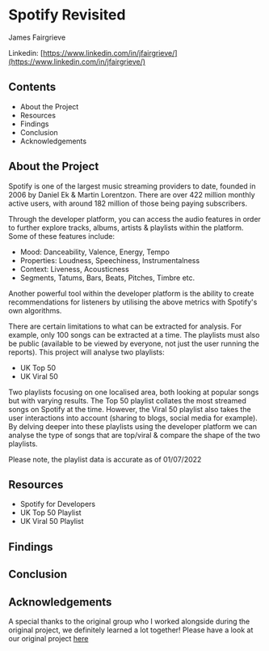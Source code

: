 # Spotify Revisited

James Fairgrieve

Linkedin: [https://www.linkedin.com/in/jfairgrieve/](https://www.linkedin.com/in/jfairgrieve/)

## Contents
 - About the Project
 - Resources
 - Findings
 - Conclusion
 - Acknowledgements

## About the Project
Spotify is one of the largest music streaming providers to date, founded in 2006 by Daniel Ek & Martin Lorentzon. There are over 422 million monthly active users, with around 182 million of those being paying subscribers.

Through the developer platform, you can access the audio features in order to further explore tracks, albums, artists & playlists within the platform. Some of these features include:

 - Mood: Danceability, Valence, Energy, Tempo
 - Properties: Loudness, Speechiness, Instrumentalness
 - Context: Liveness, Acousticness
 - Segments, Tatums, Bars, Beats, Pitches, Timbre etc.

Another powerful tool within the developer platform is the ability to create recommendations for listeners by utilising the above metrics with Spotify's own algorithms.

There are certain limitations to what can be extracted for analysis. For example, only 100 songs can be extracted at a time. The playlists must also be public (available to be viewed by everyone, not just the user running the reports). This project will analyse two playlists:

 - UK Top 50
 - UK Viral 50

Two playlists focusing on one localised area, both looking at popular songs but with varying results. The Top 50 playlist collates the most streamed songs on Spotify at the time. However, the Viral 50 playlist also takes the user interactions into account (sharing to blogs, social media for example). By delving deeper into these playlists using the developer platform we can analyse the type of songs that are top/viral & compare the shape of the two playlists.

Please note, the playlist data is accurate as of 01/07/2022

## Resources
 - Spotify for Developers
 - UK Top 50 Playlist
 - UK Viral 50 Playlist

## Findings

## Conclusion

## Acknowledgements
A special thanks to the original group who I worked alongside during the original project, we definitely learned a lot together! Please have a look at our original project [here](https://github.com/Amina-H1/spotify-project)